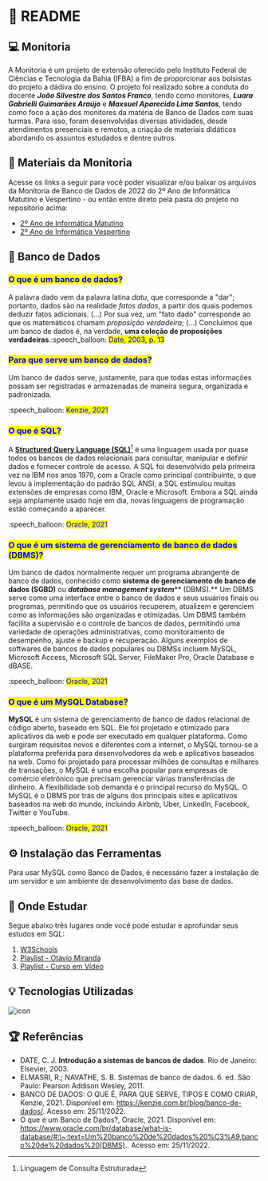 # 🚪 README

## 💻 Monitoria

A Monitoria é um projeto de extensão oferecido pelo Instituto Federal de Ciências e Tecnologia da Bahia (IFBA) a fim de proporcionar aos bolsistas do projeto a dádiva do ensino. O projeto foi realizado sobre a conduta do docente _**João Silvestre dos Santos Franco**_, tendo como monitores, _**Luara Gabrielli Guimarães Araújo**_ e _**Maxsuel Aparecido Lima Santos**_, tendo como foco a ação dos monitores da matéria de Banco de Dados com suas turmas. Para isso, foram desenvolvidas diversas atividades, desde atendimentos presenciais e remotos, a criação de materiais didáticos abordando os assuntos estudados e dentre outros.

## 📕 Materiais da Monitoria

Acesse os links a seguir para você poder visualizar e/ou baixar os arquivos da Monitoria de Banco de Dados de 2022 do 2º Ano de Informática Matutino e Vespertino - ou então entre direto pela pasta do projeto no repositório acima:

* [2º Ano de Informática Matutino](https://github.com/francojoao/BD/tree/main/Materiais%20da%20Monitoria/2%C2%BA%20Ano%20de%20Inform%C3%A1tica%20Matutino%202022%20-%20Maxsuel%20Santos)
* [2º Ano de Informática Vespertino](https://github.com/francojoao/BD/tree/main/Materiais%20da%20Monitoria/2%C2%BA%20Ano%20de%20Inform%C3%A1tica%20Vespertino%202022%20-%20Luara%20Gabrielli)

## 🚪 Banco de Dados

### <mark style="color:blue;">O que é um banco de dados?</mark>

A palavra dado vem da palavra latina _datu_, que corresponde a "dar"; portanto, dados são na realidade _fatos dados_, a partir dos quais podemos deduzir fatos adicionais. (...) Por sua vez, um "fato dado" corresponde ao que os matemáticos chamam _proposição verdadeira_; (...) Concluímos que um banco de dados é, na verdade, **uma coleção de proposições verdadeiras**.:speech\_balloon: <mark style="color:blue;">Date, 2003, p. 13</mark>

### <mark style="color:blue;">Para que serve um banco de dados?</mark>

Um banco de dados serve, justamente, para que todas estas informações possam ser registradas e armazenadas de maneira segura, organizada e padronizada.

:speech\_balloon: <mark style="color:blue;">Kenzie, 2021</mark>

### <mark style="color:blue;">O que é SQL?</mark>

A [**Structured Query Language (SQL)**](#user-content-fn-1)[^1] é uma linguagem usada por quase todos os bancos de dados relacionais para consultar, manipular e definir dados e fornecer controle de acesso. A SQL foi desenvolvido pela primeira vez na IBM nos anos 1970, com a Oracle como principal contribuinte, o que levou à implementação do padrão SQL ANSI; a SQL estimulou muitas extensões de empresas como IBM, Oracle e Microsoft. Embora a SQL ainda seja amplamente usado hoje em dia, novas linguagens de programação estão começando a aparecer.

:speech\_balloon: <mark style="color:blue;">Oracle, 2021</mark>

### <mark style="color:blue;">O que é um sistema de gerenciamento de banco de dados (DBMS)?</mark>

Um banco de dados normalmente requer um programa abrangente de banco de dados, conhecido como **sistema de gerenciamento de banco de dados (SGBD)** ou _**database management system**_** (DBMS).** Um DBMS serve como uma interface entre o banco de dados e seus usuários finais ou programas, permitindo que os usuários recuperem, atualizem e gerenciem como as informações são organizadas e otimizadas. Um DBMS também facilita a supervisão e o controle de bancos de dados, permitindo uma variedade de operações administrativas, como monitoramento de desempenho, ajuste e backup e recuperação. Alguns exemplos de softwares de bancos de dados populares ou DBMSs incluem MySQL, Microsoft Access, Microsoft SQL Server, FileMaker Pro, Oracle Database e dBASE.

:speech\_balloon: <mark style="color:blue;">Oracle, 2021</mark>

### <mark style="color:blue;">O que é um MySQL Database?</mark>

**MySQL** é um sistema de gerenciamento de banco de dados relacional de código aberto, baseado em SQL. Ele foi projetado e otimizado para aplicativos da web e pode ser executado em qualquer plataforma. Como surgiram requisitos novos e diferentes com a internet, o MySQL tornou-se a plataforma preferida para desenvolvedores da web e aplicativos baseados na web. Como foi projetado para processar milhões de consultas e milhares de transações, o MySQL é uma escolha popular para empresas de comércio eletrônico que precisam gerenciar várias transferências de dinheiro. A flexibilidade sob demanda é o principal recurso do MySQL. O MySQL é o DBMS por trás de alguns dos principais sites e aplicativos baseados na web do mundo, incluindo Airbnb, Uber, LinkedIn, Facebook, Twitter e YouTube.

:speech\_balloon: <mark style="color:blue;">Oracle, 2021</mark>

## ⚙ Instalação das Ferramentas

Para usar MySQL como Banco de Dados, é necessário fazer a instalação de um servidor e um ambiente de desenvolvimento das base de dados.

## 💪 Onde Estudar

Segue abaixo três lugares onde você pode estudar e aprofundar seus estudos em SQL:

1. [W3Schools](https://www.w3schools.com/sql/)
2. [Playlist - Otávio Miranda](https://www.youtube.com/playlist?list=PLbIBj8vQhvm2WT-pjGS5x7zUzmh4VgvRk)
3. [Playlist - Curso em Vídeo](https://www.youtube.com/playlist?list=PLHz\_AreHm4dkBs-795Dsgvau\_ekxg8g1r)

## 💡 Tecnologias Utilizadas

![icon](https://github.com/Maxsuel-Santos/Maxsuel-Santos/blob/main/\_GitHub/img/sql-logo.svg)

## 🏆 Referências

* DATE, C. J. **Introdução a sistemas de bancos de dados**. Rio de Janeiro: Elsevier, 2003.
* ELMASRI, R.; NAVATHE, S. B. Sistemas de banco de dados. 6. ed. São Paulo: Pearson Addison Wesley, 2011.
* BANCO DE DADOS: O QUE É, PARA QUE SERVE, TIPOS E COMO CRIAR, Kenzie, 2021. Disponível em: https://kenzie.com.br/blog/banco-de-dados/. Acesso em: 25/11/2022.
* O que é um Banco de Dados?, Oracle, 2021. Disponível em: https://www.oracle.com/br/database/what-is-database/#:\~:text=Um%20banco%20de%20dados%20%C3%A9,banco%20de%20dados%20(DBMS).. Acesso em: 25/11/2022.

[^1]: Linguagem de Consulta Estruturada
